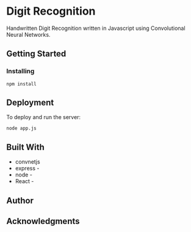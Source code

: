 # Digit Recognition

Handwritten Digit Recognition written in Javascript using Convolutional Neural Networks. 

## Getting Started 

### Installing
```
npm install
```
## Deployment

To deploy and run the server: 
```
node app.js
```

## Built With
* convnetjs
* express - 
* node - 
* React -

## Author

## Acknowledgments 


